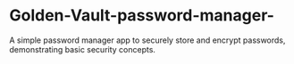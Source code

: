 # Golden-Vault-password-manager-
A simple password manager app to securely store and encrypt passwords, demonstrating basic security concepts.
